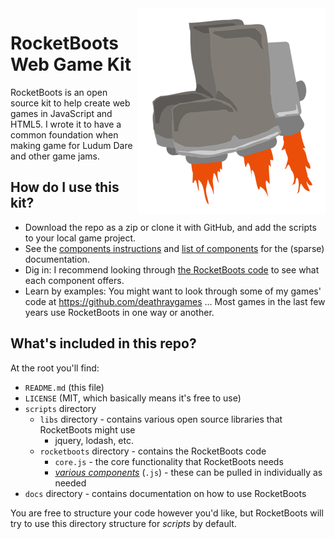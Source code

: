 <img align="right" src="images/boots1_flat_300.png">

# RocketBoots Web Game Kit

RocketBoots is an open source kit to help create web games in JavaScript and HTML5. I wrote it to have a common foundation when making game for Ludum Dare and other game jams.

## How do I use this kit?

* Download the repo as a zip or clone it with GitHub, and add the scripts to your local game project.
* See the [components instructions](docs/components.md) and [list of components](docs/component-list.md) for the (sparse) documentation.
* Dig in: I recommend looking through [the RocketBoots code](https://github.com/rocket-boots/rocket-boots/tree/master/scripts/rocketboots) to see what each component offers. 
* Learn by examples: You might want to look through some of my games' code at https://github.com/deathraygames ... Most games in the last few years use RocketBoots in one way or another.

## What's included in this repo?

At the root you'll find:

* `README.md` (this file)
* `LICENSE` (MIT, which basically means it's free to use)
* `scripts` directory
  * `libs` directory - contains various open source libraries that RocketBoots might use
    * jquery, lodash, etc.
  * `rocketboots` directory - contains the RocketBoots code
    * `core.js` - the core functionality that RocketBoots needs
    * [*various components*](docs/component-list.md) (`.js`) - these can be pulled in individually as needed
 * `docs` directory - contains documentation on how to use RocketBoots
  
You are free to structure your code however you'd like, but RocketBoots will try to use this directory structure for *scripts* by default.


